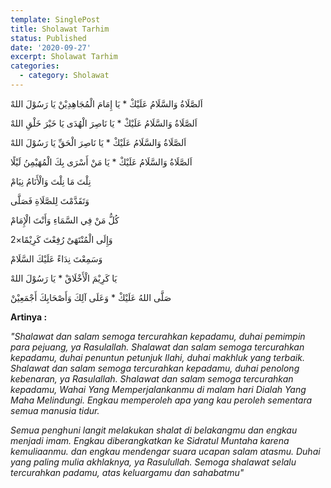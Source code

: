 ```yaml
---
template: SinglePost
title: Sholawat Tarhim
status: Published
date: '2020-09-27'
excerpt: Sholawat Tarhim
categories:
  - category: Sholawat
---
```

اَلصَّلَاةُ وَالسَّلَامُ عَلَيْكْ * يَا إِمَامَ الْمُجَاهِدِيْنْ يَا رَسُوْلَ اللهْ  

اَلصَّلَاةُ وَالسَّلَامُ عَلَيْكْ * يَا نَاصِرَ الْهُدَى يَا خَيْرَ خَلْقِ اللهْ  

اَلصَّلَاةُ وَالسَّلَامُ عَلَيْكْ * يَا نَاصِرَ الْحَقِّ يَا رَسُوْلَ اللهْ  

اَلصَّلَاةُ وَالسَّلَامُ عَلَيْكْ * يَا مَنْ أَسْرَى بِكَ الْمُهَيْمِنُ لَيْلًا  

نِلْتَ مَا نِلْتَ وَالْأَنَامُ نِيَامْ  

وَتَقَدَّمْتَ لِلصَّلَاةِ فَصَلَّى  

كُلُّ مَنْ فِي السَّمَاءِ وَأَنْتَ الْإِمَامْ  

وَإِلَى الْمُنْتَهَىْ رُفِعْتَ كَرِيْمًا×2

وَسَمِعْتَ نِدَاءً عَلَيْكَ السَّلَامْ  

يَا كَرِيْمَ الْأَخْلَاقْ * يَا رَسُوْلَ اللهْ  

صَلَّى اللهُ عَلَيْكْ * وَعَلَى آلِكَ وَأَصْحَابِكَ أَجْمَعِيْنْ  

**Artinya :**  

_"Shalawat dan salam semoga tercurahkan kepadamu,
duhai pemimpin para pejuang, ya Rasulallah.
Shalawat dan salam semoga tercurahkan kepadamu,
duhai penuntun petunjuk Ilahi, duhai makhluk yang terbaik.
Shalawat dan salam semoga tercurahkan kepadamu,
duhai penolong kebenaran, ya Rasulallah.
Shalawat dan salam semoga tercurahkan kepadamu,
Wahai Yang Memperjalankanmu di malam hari Dialah Yang Maha Melindungi.
Engkau memperoleh apa yang kau peroleh sementara semua manusia tidur._

_Semua penghuni langit melakukan shalat di belakangmu dan engkau menjadi imam. Engkau diberangkatkan ke Sidratul Muntaha karena kemuliaanmu.
dan engkau mendengar suara ucapan salam atasmu.
Duhai yang paling mulia akhlaknya, ya Rasulullah.
Semoga shalawat selalu tercurahkan padamu,
atas keluargamu dan sahabatmu"_
